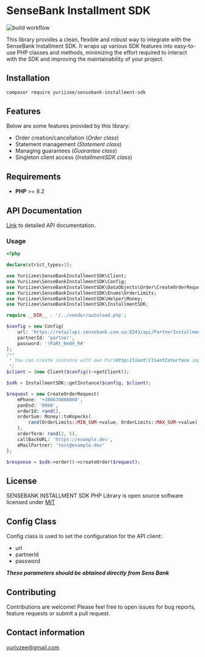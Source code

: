 # SenseBank Installment SDK

![build workflow](https://github.com/yuriizee/sensebank-installment-sdk/actions/workflows/php.yml/badge.svg)

This library provides a clean, flexible and robust way to integrate with the SenseBank Installment SDK. It wraps up various SDK features into easy-to-use PHP classes and methods, minimizing the effort required to interact with the SDK and improving the maintainability of your project.

## Installation
```bash
composer require yuriizee/sensebank-installment-sdk
```

## Features
Below are some features provided by this library:
* Order creation/cancellation (_Order class_)
* Statement management (_Statement class_)
* Managing guarantees (_Guarantee class_)
* Singleton client access (_InstallmentSDK class_)

## Requirements
* **PHP** >= 8.2

## API Documentation
[Link](https://sensebank.ua/partnerskiy-installment/) to detailed API documentation.

### Usage
```php
<?php

declare(strict_types=1);

use Yuriizee\SenseBankInstallmentSDK\Client;
use Yuriizee\SenseBankInstallmentSDK\Config;
use Yuriizee\SenseBankInstallmentSDK\DataObjects\Order\CreateOrderRequest;
use Yuriizee\SenseBankInstallmentSDK\Enums\OrderLimits;
use Yuriizee\SenseBankInstallmentSDK\Helper\Money;
use Yuriizee\SenseBankInstallmentSDK\InstallmentSDK;

require __DIR__ . '/../vendor/autoload.php';

$config = new Config(
    url: 'https://retailapi.sensebank.com.ua:8243/api/PartnerInstallment/v1.0/',
    partnerId: 'partner',
    password: '!PaRt_Ne09_R#'
);
/**
 * You can create instance with own Psr\Http\Client\ClientInterface implemented class
 */
$client = (new Client($config))->getClient();

$sdk = InstallmentSDK::getInstance($config, $client);

$request = new CreateOrderRequest(
    mPhone: '+380670000000',
    panEnd: '0000',
    orderId: rand(),
    orderSum: Money::toKopecks(
        rand(OrderLimits::MIN_SUM->value, OrderLimits::MAX_SUM->value)
    ),
    orderTerm: rand(2, 5),
    callBackURL: 'https://example.dev',
    eMailPartner: 'test@example.dev'
);

$response = $sdk->order()->createOrder($request);

```

## License
SENSEBANK INSTALLMENT SDK PHP Library is open source software licensed under [MIT](https://github.com/yuriizee/sensebank-installment-sdk/blob/main/LICENSE)

## Config Class
Config class is used to set the configuration for the API client:
* url
* partnerId
* password

_**These parameters should be obtained directly from Sens Bank**_

## Contributing
Contributions are welcome! Please feel free to open issues for bug reports, feature requests or submit a pull request.

## Contact information
[yuriyzee@gmail.com](mail:yuriyzee@gmail.com)
